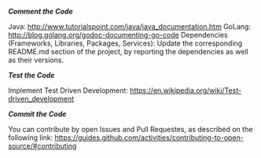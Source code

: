 ***Comment the Code***

Java: http://www.tutorialspoint.com/java/java_documentation.htm
GoLang: http://blog.golang.org/godoc-documenting-go-code
Dependencies (Frameworks, Libraries, Packages, Services): Update the corresponding README.md section of the project, by reporting the dependencies as well as their versions.


***Test the Code***

Implement Test Driven Development: https://en.wikipedia.org/wiki/Test-driven_development


***Commit the Code***

You can contribute by open Issues and Pull Requestes, as described on the following link: https://guides.github.com/activities/contributing-to-open-source/#contributing